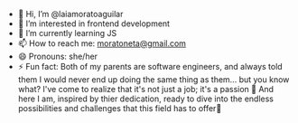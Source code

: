 - 👋 Hi, I’m @laiamoratoaguilar
- 👀 I’m interested in frontend development
- 🌱 I’m currently learning JS
- 📫 How to reach me: moratoneta@gmail.com
- 😄 Pronouns: she/her
- ⚡ Fun fact: Both of my parents are software engineers, and always told them I would never end up doing the same thing as them... but you know what?
I've come to realize that it's not just a job; it's a passion 🌸
And here I am, inspired by thier dedication, ready to dive into the endless possibilities and challenges that this field has to offer🚀


